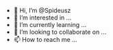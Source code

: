 - 👋 Hi, I’m @Spideusz
- 👀 I’m interested in ...
- 🌱 I’m currently learning ...
- 💞️ I’m looking to collaborate on ...
- 📫 How to reach me ...
